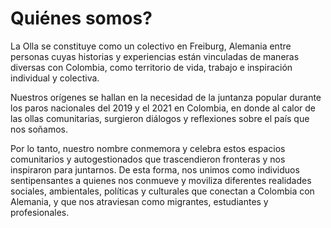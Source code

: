 # Quiénes somos?


La Olla se constituye como un colectivo en Freiburg, Alemania entre personas cuyas historias y experiencias están
vinculadas de maneras diversas con Colombia, como territorio de vida, trabajo e inspiración individual y colectiva.

Nuestros orígenes se hallan en la necesidad de la juntanza popular durante los paros nacionales del 2019 y el 2021 en Colombia,
en donde al calor de las ollas comunitarias, surgieron diálogos y reflexiones sobre el país que nos soñamos.

Por lo tanto, nuestro nombre conmemora y celebra estos espacios comunitarios y autogestionados que trascendieron fronteras y nos inspiraron para juntarnos. 
De esta forma, nos unimos como individuos sentipensantes a quienes nos conmueve y moviliza diferentes realidades sociales, ambientales, 
políticas y culturales que conectan a Colombia con Alemania, y que nos atraviesan como migrantes, estudiantes y profesionales.
